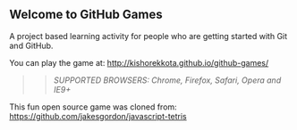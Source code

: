 ## Welcome to GitHub Games

A project based learning activity for people who are getting started with Git and GitHub.

You can play the game at: http://kishorekkota.github.io/github-games/

>> _*SUPPORTED BROWSERS*: Chrome, Firefox, Safari, Opera and IE9+_

This fun open source game was cloned from: https://github.com/jakesgordon/javascript-tetris

